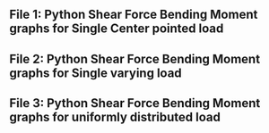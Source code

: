 ## File 1: Python Shear Force Bending Moment graphs for Single Center pointed load
## File 2: Python Shear Force Bending Moment graphs for Single varying load
## File 3: Python Shear Force Bending Moment graphs for uniformly distributed load
